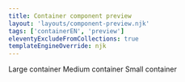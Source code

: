 ```yaml
---
title: Container component preview
layout: 'layouts/component-preview.njk'
tags: ['containerEN', 'preview']
eleventyExcludeFromCollections: true
templateEngineOverride: njk
---
```


<gcds-container border margin="175" padding="175" size="lg">
Large container
</gcds-container>
<gcds-container border margin="175" padding="175" size="md">
Medium container
</gcds-container>
<gcds-container border margin="175" padding="175" size="sm">
Small container
</gcds-container>
